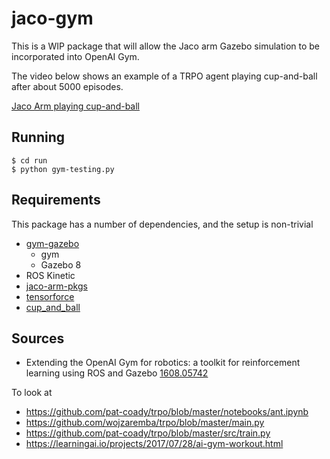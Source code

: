 jaco-gym
========

This is a WIP package that will allow the Jaco arm Gazebo simulation to be incorporated into OpenAI Gym. 

The video below shows an example of a TRPO agent playing cup-and-ball after about 5000 episodes.

[Jaco Arm playing cup-and-ball](https://i.imgur.com/trxbWoX.gifv)


Running
-------
```
$ cd run
$ python gym-testing.py
```

Requirements
-----------
This package has a number of dependencies, and the setup is non-trivial

 - [gym-gazebo](https://github.com/erlerobot/gym-gazebo)
	 - gym
	 - Gazebo 8
 - ROS Kinetic
 - [jaco-arm-pkgs](https://github.com/JenniferBuehler/jaco-arm-pkgs)
 - [tensorforce](https://github.com/reinforceio/tensorforce)
 - [cup_and_ball](https://github.com/aalexsmithh/cup_and_ball) 

Sources
-------
 - Extending the OpenAI Gym for robotics: a toolkit for reinforcement learning using ROS and Gazebo [1608.05742](https://arxiv.org/abs/1608.05742)

 To look at 
  - https://github.com/pat-coady/trpo/blob/master/notebooks/ant.ipynb
  - https://github.com/wojzaremba/trpo/blob/master/main.py
  - https://github.com/pat-coady/trpo/blob/master/src/train.py
  - https://learningai.io/projects/2017/07/28/ai-gym-workout.html
